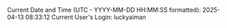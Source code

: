 Current Date and Time (UTC - YYYY-MM-DD HH:MM:SS formatted): 2025-04-13 08:33:12
Current User's Login: luckyaiman
